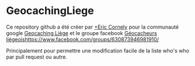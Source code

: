 # GeocachingLiege

Ce repository github a été créer par [+Eric Cornely](http://gplus.to/ecornely) pour la communauté google [Geocaching Liège](https://plus.google.com/u/0/communities/102924575061886439168) et le groupe facebook [Géocacheurs liégeois]()https://www.facebook.com/groups/630873946981910/

Principalement pour permettre une modification facile de la liste who's who par pull request ou autre.